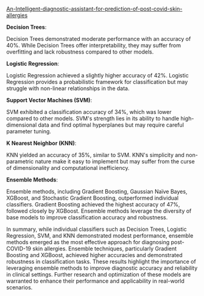 [An-Intelligent-diagnostic-assistant-for-prediction-of-post-covid-skin-allergies](https://ijpsr.com/bft-article/an-intelligent-assistant-for-prediction-post-covid-skin-allergies-diagnosis/)

__Decision Trees__:

Decision Trees demonstrated moderate performance with an accuracy of 40%.
While Decision Trees offer interpretability, they may suffer from overfitting and lack robustness compared to other models.

__Logistic Regression__:

Logistic Regression achieved a slightly higher accuracy of 42%.
Logistic Regression provides a probabilistic framework for classification but may struggle with non-linear relationships in the data.

__Support Vector Machines (SVM)__:

SVM exhibited a classification accuracy of 34%, which was lower compared to other models.
SVM's strength lies in its ability to handle high-dimensional data and find optimal hyperplanes but may require careful parameter tuning.

__K Nearest Neighbor (KNN)__:

KNN yielded an accuracy of 35%, similar to SVM.
KNN's simplicity and non-parametric nature make it easy to implement but may suffer from the curse of dimensionality and computational inefficiency.

__Ensemble Methods__:

Ensemble methods, including Gradient Boosting, Gaussian Naïve Bayes, XGBoost, and Stochastic Gradient Boosting, outperformed individual classifiers.
Gradient Boosting achieved the highest accuracy of 47%, followed closely by XGBoost.
Ensemble methods leverage the diversity of base models to improve classification accuracy and robustness.

In summary, while individual classifiers such as Decision Trees, Logistic Regression, SVM, and KNN demonstrated modest performance, ensemble methods emerged as the most effective approach for diagnosing post-COVID-19 skin allergies. Ensemble techniques, particularly Gradient Boosting and XGBoost, achieved higher accuracies and demonstrated robustness in classification tasks. These results highlight the importance of leveraging ensemble methods to improve diagnostic accuracy and reliability in clinical settings. Further research and optimization of these models are warranted to enhance their performance and applicability in real-world scenarios.

